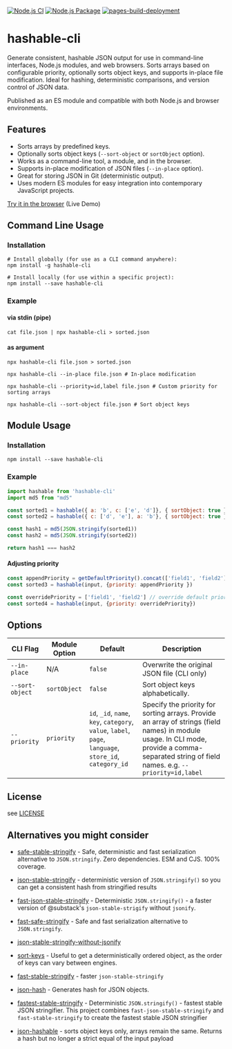 [![Node.js CI](https://github.com/chernjie/hashable/actions/workflows/node.js.yml/badge.svg)](https://github.com/chernjie/hashable/actions/workflows/node.js.yml)
[![Node.js Package](https://github.com/chernjie/hashable/actions/workflows/npm-publish.yml/badge.svg)](https://github.com/chernjie/hashable/actions/workflows/npm-publish.yml)
[![pages-build-deployment](https://github.com/chernjie/hashable/actions/workflows/pages/pages-build-deployment/badge.svg)](https://github.com/chernjie/hashable/actions/workflows/pages/pages-build-deployment)

# hashable-cli

Generate consistent, hashable JSON output for use in command-line interfaces, Node.js modules, and web browsers.  Sorts arrays based on configurable priority, optionally sorts object keys, and supports in-place file modification. Ideal for hashing, deterministic comparisons, and version control of JSON data.

Published as an ES module and compatible with both Node.js and browser environments.

## Features

- Sorts arrays by predefined keys.
- Optionally sorts object keys (`--sort-object` or `sortObject` option).
- Works as a command-line tool, a module, and in the browser.
- Supports in-place modification of JSON files (`--in-place` option).
- Great for storing JSON in Git (deterministic output).
- Uses modern ES modules for easy integration into contemporary JavaScript projects.

[Try it in the browser](https://chernjie.github.io/hashable/)  (Live Demo)


## Command Line Usage

### Installation

```shell
# Install globally (for use as a CLI command anywhere):
npm install -g hashable-cli

# Install locally (for use within a specific project):
npm install --save hashable-cli
```

### Example

#### via stdin (pipe)
```shell
cat file.json | npx hashable-cli > sorted.json
```

#### as argument

```shell
npx hashable-cli file.json > sorted.json

npx hashable-cli --in-place file.json # In-place modification

npx hashable-cli --priority=id,label file.json # Custom priority for sorting arrays

npx hashable-cli --sort-object file.json # Sort object keys
```

## Module Usage

### Installation

```shell
npm install --save hashable-cli
```

### Example

```javascript
import hashable from 'hashable-cli'
import md5 from "md5"

const sorted1 = hashable({ a: 'b', c: ['e', 'd']}, { sortObject: true })
const sorted2 = hashable({ c: ['d', 'e'], a: 'b'}, { sortObject: true })

const hash1 = md5(JSON.stringify(sorted1))
const hash2 = md5(JSON.stringify(sorted2))

return hash1 === hash2
```

#### Adjusting priority

```javascript
const appendPriority = getDefaultPriority().concat(['field1', 'field2']) // append to default priority
const sorted3 = hashable(input, {priority: appendPriority })

const overridePriority = ['field1', 'field2'] // override default priority
const sorted4 = hashable(input, {priority: overridePriority})
```

## Options

CLI Flag | Module Option | Default | Description
-- | -- | -- | --
`--in-place` | N/A | `false` | Overwrite the original JSON file (CLI only)
`--sort-object` | `sortObject` | `false` | Sort object keys alphabetically.
`--priority` | `priority` | `id`, `_id`, `name`, `key`, `category`, `value`, `label`, `page`, `language`, `store_id`, `category_id` | Specify the priority for sorting arrays. Provide an array of strings (field names) in module usage. In CLI mode, provide a comma-separated string of field names. e.g. `--priority=id,label`

## License

see [LICENSE](./LICENSE)

## Alternatives you might consider

<!-- 118 lastpub1 -->
- [safe-stable-stringify](https://www.npmjs.com/package/safe-stable-stringify) - Safe, deterministic and fast serialization alternative to `JSON.stringify`. Zero dependencies. ESM and CJS. 100% coverage.
<!-- 1690 lastpub7 -->
- [json-stable-stringify](https://www.npmjs.com/package/json-stable-stringify) - deterministic version of `JSON.stringify()` so you can get a consistent hash from stringified results
<!-- 1056 lastpub3 -->
-  [fast-json-stable-stringify](https://www.npmjs.com/package/fast-json-stable-stringify) - Deterministic `JSON.stringify()` - a faster version of @substack's `json-stable-strigify` without `jsonify`.
<!-- 679 lastpub1 -->
- [fast-safe-stringify](https://www.npmjs.com/package/fast-safe-stringify) - Safe and fast serialization alternative to `JSON.stringify`.
<!-- 437 lastpub6 -->
- [json-stable-stringify-without-jsonify](https://www.npmjs.com/package/json-stable-stringify-without-jsonify)
<!-- 347 lastpub1 -->
- [sort-keys](https://www.npmjs.com/package/sort-keys) - Useful to get a deterministically ordered object, as the order of keys can vary between engines.
<!-- 47 lastpub6 -->
- [fast-stable-stringify](https://www.npmjs.com/package/fast-stable-stringify) - faster `json-stable-stringify`
<!-- 27 lastpub6 -->
- [json-hash](https://www.npmjs.com/package/json-hash) - Generates hash for JSON objects.
<!-- 14 lastpub4 -->
- [fastest-stable-stringify](https://www.npmjs.com/package/fastest-stable-stringify) - Deterministic `JSON.stringify()` - fastest stable JSON stringifier. This project combines `fast-json-stable-stringify` and `fast-stable-stringify` to create the fastest stable JSON stringifier
<!-- 0 lastpub5 -->
- [json-hashable](https://www.npmjs.com/package/json-hashable) - sorts object keys only, arrays remain the same. Returns a hash but no longer a strict equal of the input payload
